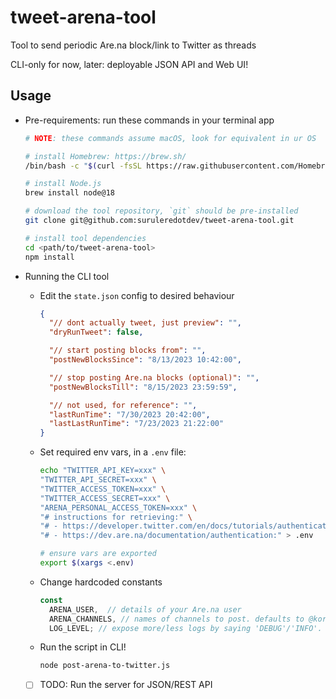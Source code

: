 # tweet-arena-tool

Tool to send periodic Are.na block/link to Twitter as threads

CLI-only for now, later: deployable JSON API and Web UI!

## Usage

- Pre-requirements: run these commands in your terminal app

  ```sh
  # NOTE: these commands assume macOS, look for equivalent in ur OS

  # install Homebrew: https://brew.sh/
  /bin/bash -c "$(curl -fsSL https://raw.githubusercontent.com/Homebrew/install/HEAD/install.sh)"

  # install Node.js
  brew install node@18

  # download the tool repository, `git` should be pre-installed
  git clone git@github.com:suruleredotdev/tweet-arena-tool.git

  # install tool dependencies
  cd <path/to/tweet-arena-tool>
  npm install
  ```

- Running the CLI tool

  - Edit the `state.json` config to desired behaviour

    ```json
    {
      "// dont actually tweet, just preview": "",
      "dryRunTweet": false,

      "// start posting blocks from": "",
      "postNewBlocksSince": "8/13/2023 10:42:00",

      "// stop posting Are.na blocks (optional)": "",
      "postNewBlocksTill": "8/15/2023 23:59:59",

      "// not used, for reference": "",
      "lastRunTime": "7/30/2023 20:42:00",
      "lastLastRunTime": "7/23/2023 21:22:00"
    }
    ```

  - Set required env vars, in a `.env` file:

    ```sh
    echo "TWITTER_API_KEY=xxx" \
    "TWITTER_API_SECRET=xxx" \
    "TWITTER_ACCESS_TOKEN=xxx" \
    "TWITTER_ACCESS_SECRET=xxx" \
    "ARENA_PERSONAL_ACCESS_TOKEN=xxx" \
    "# instructions for retrieving:" \
    "# - https://developer.twitter.com/en/docs/tutorials/authenticating-with-twitter-api-for-enterprise/authentication-method-overview#oauth1.0a" \
    "# - https://dev.are.na/documentation/authentication:" > .env

    # ensure vars are exported
    export $(xargs <.env)
    ```

  - Change hardcoded constants

    ```js
    const
      ARENA_USER,  // details of your Are.na user
      ARENA_CHANNELS, // names of channels to post. defaults to @korede-ta's channels TODO: make this dynamic
      LOG_LEVEL; // expose more/less logs by saying 'DEBUG'/'INFO'. defaults to 'ERROR'
    ```

  - Run the script in CLI!

    ```sh
    node post-arena-to-twitter.js
    ```

  - [ ] TODO: Run the server for JSON/REST API
